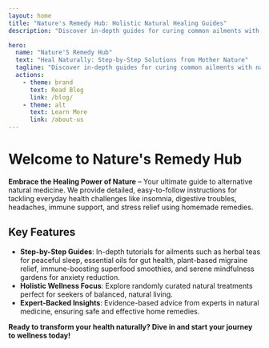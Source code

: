 ```yaml
---
layout: home
title: "Nature's Remedy Hub: Holistic Natural Healing Guides"
description: "Discover in-depth guides for curing common ailments with nature's remedies. From herbal teas for sleep to essential oils—embrace holistic wellness."

hero:
  name: "Nature'S Remedy Hub"
  text: "Heal Naturally: Step-by-Step Solutions from Mother Nature"
  tagline: "Discover in-depth guides for curing common ailments with nature's remedies. From herbal teas for sleep to essential oils—embrace holistic wellness."
  actions:
    - theme: brand
      text: Read Blog
      link: /blog/
    - theme: alt
      text: Learn More
      link: /about-us
---
```


<div class="container mx-auto px-4 py-8">

# Welcome to Nature's Remedy Hub

**Embrace the Healing Power of Nature** – Your ultimate guide to alternative natural medicine. We provide detailed, easy-to-follow instructions for tackling everyday health challenges like insomnia, digestive troubles, headaches, immune support, and stress relief using homemade remedies.

## Key Features

- **Step-by-Step Guides**: In-depth tutorials for ailments such as herbal teas for peaceful sleep, essential oils for gut health, plant-based migraine relief, immune-boosting superfood smoothies, and serene mindfulness gardens for anxiety reduction.
- **Holistic Wellness Focus**: Explore randomly curated natural treatments perfect for seekers of balanced, natural living.
- **Expert-Backed Insights**: Evidence-based advice from experts in natural medicine, ensuring safe and effective home remedies.

**Ready to transform your health naturally? Dive in and start your journey to wellness today!**

</div>
